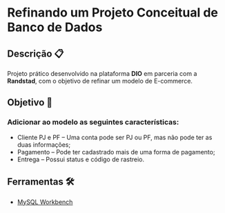 # Refinando um Projeto Conceitual de Banco de Dados

## Descrição 📋
Projeto prático desenvolvido na plataforma **DIO** em parceria com a **Randstad**, com o objetivo de refinar um modelo de E-commerce.

## Objetivo 🎯
### Adicionar ao modelo as seguintes características:
- Cliente PJ e PF – Uma conta pode ser PJ ou PF, mas não pode ter as duas informações;
- Pagamento – Pode ter cadastrado mais de uma forma de pagamento;
- Entrega – Possui status e código de rastreio.

## Ferramentas 🛠️
- [MySQL Workbench]([site](https://www.mysql.com/products/workbench/))

